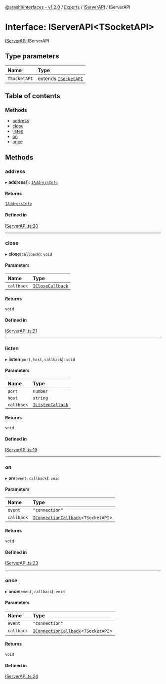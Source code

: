 [@arashi/interfaces - v1.2.0](../README.md) / [Exports](../modules.md) / [IServerAPI](../modules/IServerAPI.md) / IServerAPI

# Interface: IServerAPI<TSocketAPI\>

[IServerAPI](../modules/IServerAPI.md).IServerAPI

## Type parameters

| Name | Type |
| :------ | :------ |
| `TSocketAPI` | extends [`ISocketAPI`](ISocketAPI.ISocketAPI-1.md) |

## Table of contents

### Methods

- [address](IServerAPI.IServerAPI-1.md#address)
- [close](IServerAPI.IServerAPI-1.md#close)
- [listen](IServerAPI.IServerAPI-1.md#listen)
- [on](IServerAPI.IServerAPI-1.md#on)
- [once](IServerAPI.IServerAPI-1.md#once)

## Methods

### address

▸ **address**(): [`IAddressInfo`](../modules/IServerAPI.md#iaddressinfo)

#### Returns

[`IAddressInfo`](../modules/IServerAPI.md#iaddressinfo)

#### Defined in

[IServerAPI.ts:20](https://github.com/arashijs/interfaces/blob/3f5b69d/src/IServerAPI.ts#L20)

___

### close

▸ **close**(`callback`): `void`

#### Parameters

| Name | Type |
| :------ | :------ |
| `callback` | [`ICloseCallback`](../modules/ICloseCallback.md#iclosecallback) |

#### Returns

`void`

#### Defined in

[IServerAPI.ts:21](https://github.com/arashijs/interfaces/blob/3f5b69d/src/IServerAPI.ts#L21)

___

### listen

▸ **listen**(`port`, `host`, `callback`): `void`

#### Parameters

| Name | Type |
| :------ | :------ |
| `port` | `number` |
| `host` | `string` |
| `callback` | [`IListenCallack`](../modules/IServerAPI.md#ilistencallack) |

#### Returns

`void`

#### Defined in

[IServerAPI.ts:19](https://github.com/arashijs/interfaces/blob/3f5b69d/src/IServerAPI.ts#L19)

___

### on

▸ **on**(`event`, `callback`): `void`

#### Parameters

| Name | Type |
| :------ | :------ |
| `event` | ``"connection"`` |
| `callback` | [`IConnectionCallback`](../modules/IServerAPI.md#iconnectioncallback)<`TSocketAPI`\> |

#### Returns

`void`

#### Defined in

[IServerAPI.ts:23](https://github.com/arashijs/interfaces/blob/3f5b69d/src/IServerAPI.ts#L23)

___

### once

▸ **once**(`event`, `callback`): `void`

#### Parameters

| Name | Type |
| :------ | :------ |
| `event` | ``"connection"`` |
| `callback` | [`IConnectionCallback`](../modules/IServerAPI.md#iconnectioncallback)<`TSocketAPI`\> |

#### Returns

`void`

#### Defined in

[IServerAPI.ts:24](https://github.com/arashijs/interfaces/blob/3f5b69d/src/IServerAPI.ts#L24)

